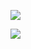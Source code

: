 ![](https://i.postimg.cc/MG2rKC9h/ezgif-com-added-text-1.gif) 

![](https://i.postimg.cc/prT9Jxj1/Screenshot-2024-06-07-11-41-21-402-com-twitter-android-edit.jpg) 
